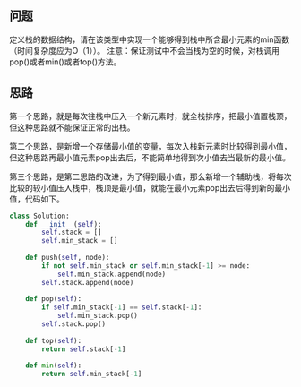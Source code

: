 ## 问题
定义栈的数据结构，请在该类型中实现一个能够得到栈中所含最小元素的min函数（时间复杂度应为O（1））。
注意：保证测试中不会当栈为空的时候，对栈调用pop()或者min()或者top()方法。
## 思路
第一个思路，就是每次往栈中压入一个新元素时，就全栈排序，把最小值置栈顶，但这种思路就不能保证正常的出栈。

第二个思路，是新增一个存储最小值的变量，每次入栈新元素时比较得到最小值，但这种思路再最小值元素pop出去后，不能简单地得到次小值去当最新的最小值。

第三个思路，是第二思路的改进，为了得到最小值，那么新增一个辅助栈，将每次比较的较小值压入栈中，栈顶是最小值，就能在最小元素pop出去后得到新的最小值，代码如下。
```python
class Solution:
    def __init__(self):
        self.stack = []
        self.min_stack = []
    
    def push(self, node):
        if not self.min_stack or self.min_stack[-1] >= node:
            self.min_stack.append(node)
        self.stack.append(node)
        
    def pop(self):
        if self.min_stack[-1] == self.stack[-1]:
            self.min_stack.pop()
        self.stack.pop()
        
    def top(self):
        return self.stack[-1]
    
    def min(self):
        return self.min_stack[-1]
```
